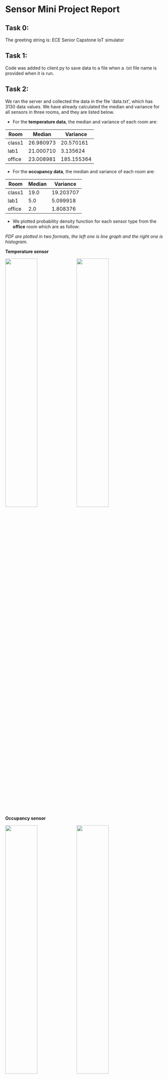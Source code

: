 # Sensor Mini Project Report
## Task 0: 
The greeting string is: ECE Senior Capstone IoT simulator
## Task 1: 
Code was added to client.py to save data to a file when a .txt file name is provided when it is run.
## Task 2: 
We ran the server and collected the data in the file 'data.txt', which has 3130 data values. We have already calculated the median and variance for all sensors in three rooms, and they are listed below.
* For the **temperature data**, the median and variance of each room are: 

 Room | Median | Variance 
 ----------- | ----------- | ----------- 
 class1 | 26.980973 | 20.570161 
 lab1 | 21.000710 | 3.135624 
 office | 23.008981 | 185.155364 
* For the **occupancy data**, the median and variance of each room are:

 Room | Median | Variance 
 ----------- | ----------- | ----------- 
 class1 | 19.0 | 19.203707 
 lab1 | 5.0 | 5.099918 
 office | 2.0 | 1.808376 
 
* We plotted probability density function for each sensor type from the **office** room which are as follow: 

*PDF are plotted in two formats, the left one is line graph and the right one is histogram.*

**Temperature sensor**

<img src="./img/pdf_temp.png" width="45%" /><img src="./img/hist_temp.png" width="45%" />

**Occupancy sensor**

<img src="./img/pdf_occ.png" width="45%" /><img src="./img/hist_occ.png" width="45%" />

**CO2 sensor**

<img src="./img/pdf_co2.png" width="45%" /><img src="./img/hist_co2.png" width="45%" />

* We ran the server for a period of time. The mean and variance of **Time interval** between sensor readings are:

 Mean | Variance 
 ----------- | ----------- 
1.0186770140620007 | 1.062734582236113


**Probability density function and histogram of the time interval**

<img src="./img/pdf_time.png" width="45%" /><img src="./img/hist_time.png" width="45%" />

* The PDF and histogram. above shows a plot with 0.5 and 0.95 quantile removed to emphasize where most of the density are. As seen from the PDF of time intervals above, most of the time intervals are between 0.7 to 0.8 seconds. Connection intervals in large systems are usually in unit of millisecond (e.g. 0.007 seconds) so this PDF does not qutie mimic distribution for connection intervals in large system in terms of numbers, but it does reflect distribution for connection intervals in terms of density. In large system, the connection intervals (time in seconds) is usually less than what is on the PDF above. However, a big factor that contributes to number discrepancy might be that the simulation wait to sends readings from three sensors out at the same time. In terms of density represented on the PDF, a well-known distribution for connection intervals in large system could have similar behavior. Most the readings tend to fall in millisecond, however, there is also a chance that sometimes, sensors can transmit information faster or slower than the average millisecond.


## Task 3:
* For our anomaly detection algorithm, we defined an anomaly to be outside of two standard deviations of the mean, and used these values to find anomalies and add them to a list, which is then returned. This was done in the analyze.py file, in the function detectAnomalies. The output of the function is displayed below, and shows a list of all the anomalies from each room, as well as the percentage of anomalies out of the total values collected.
 <img src="./img/anomalyPercent.PNG" width="100%" />
 * After filtering out the anomalies, we got the following new median and variance for the temperature data in Lab1:
 
 Room | Median | Variance 
 ----------- | ----------- |----------- 
 lab1 | 20.99933606970943 | 0.2191340158120675
 
 
* A persistent change in temperature may indicate a failed sensor, but it could also mean there is something wrong with the temperature of the room itself (e.g. a persistent higher temperature could indicate a fire). This is dependent on whether the sensor would continue to perform and send data under these conditions, but if so, this could be a reason for a persistent change in temperature, so this would not always indicate a failed sensor. However, since this project was using simulated sensors, I would assume that if there is a persistent change, it would indicate a malfunction with the simulated sensor since there isn't a physical room which may be having an external issue causing a change in temperature. 
* Since for our algorithm, we defined an upper and lower bound for detecting an anomaly, we can use those as our possible bounds for room temperature: 

 Room | Lower Bound | Upper Bound 
 ----------- | ----------- |----------- 
 class1 | 17.756367534250455 | 35.889437592286356
 lab1 | 17.54055048399767 | 24.620248204447925
 office | -4.757673873048333 | 49.644748112366656
 
 * The bounds for both class1 and lab1 seem reasonable, whereas for the office, the bounds are outside of what would be considered a normal temperature for a building. This likely means that the standard deviation was greater for the office, so the finding bounds from the mean lead to a greater range of 'valid' temperatures than would actually be reasonable. Since our algorithm was relatively basic, it did not account for this issue. 
 
## Task 4:
* In this simulation, there are several sensors in different rooms which reflect a real world scenario where there are usually more than one sensor to detect changes in several environmental conditions. Sensor readings are also done in time interval of millisecond or less to ensure accuracy in readings because in the real world, there is no places that always have a stable conditions and changes in these conditions can be within millisecond or less. Sensors can also be damaged by unprecedented incident/ uncontrollable enviromental factors which can result in sensor failures and erratic readings. In this simulation, we see anomalies in different sensor readings, this could be comparable to a real world scenario where for example, geotechnical sensors are damaged by natural lighting.

* This simulation fails to account for: first, the transmit time of each sensor in different rooms. Currently the simulation wait for readings from all three sensors to be collected before the readings are sent to the clients. In a real world scenario, each sensors might have different transmit time (e.g. temperature sensors might have readings out in 0.4 seconds but co2 has transmit time of 0.6 seconds). All readings should be sent to clients accordingly, there should be no wait time; data from different sensors do not need to be sent to clients at the same time. Second, this simulation fails to account for the fluctuations in data readings from all three sensors. As seen from data readings collected from three sensors, some of the variance values are quite high. If you use {dataframe name}.describe() to view the min and max data, you can see that some of the max and min values quite differ from the mean value. Sensor readings should be able to detect irregular fluctuations in readings and inform clients of the error.

* The difficulty of initially using this Python websockets library seemed to be less compared to a compiled language like C++. For context, in our team, we were both unfamiliar with Python as well as working with websockets. From looking at the examples of C++ websockets libraries, as well as an [online example of a C++ websocket](https://www.netburner.com/learn/websockets-for-real-time-web-and-iot-applications/), we found the Python syntax, which is much closer to pseudo-code/english, made it much easier to understand this Python websockets library, and what particular parts of the code were doing. Furthermore, there was relatively thorough documentation of the Python library that made working with it easier. If there were performance benefits to using one of the C++ libraries, this was not an issue that we encountered, and we found that the increased readability of the code compared to C++ implementations was more useful than having slightly optimised performance would be. 

* If the server polled the sensors, there would inevitably be connections where the sensors don't yet have data. On the other hand, if the sensors reach out to the server, that wouldn't be an issue as it would be guaranteed that there was data to be passed along. Additionally, having the sensors send the data when they get it means that they wouldn't need to use their storage to keep data if the server hasn't polled it yet, which may be good if they have limited storage. It would also mean that the server wouldn't have to store the results of the polls when no data was collected and they essentially got nothing. Furthermore, if the sensors had an unstable connection as some do, it may be more beneficial to have the sensors be able to send an asynchronous message rather than depending on them having a stable connection at the time the server polls it and the sensor needing to provide an immediate response. 

